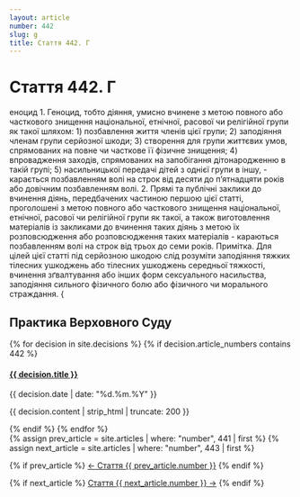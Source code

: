 ```yaml
---
layout: article
number: 442
slug: g
title: Стаття 442. Г
---
```


# Стаття 442. Г

еноцид 1. Геноцид, тобто діяння, умисно вчинене з метою повного або часткового знищення національної, етнічної, расової чи релігійної групи як такої шляхом: 1) позбавлення життя членів цієї групи; 2) заподіяння членам групи серйозної шкоди; 3) створення для групи життєвих умов, спрямованих на повне чи часткове її фізичне знищення; 4) впровадження заходів, спрямованих на запобігання дітонародженню в такій групі; 5) насильницької передачі дітей з однієї групи в іншу, - карається позбавленням волі на строк від десяти до п’ятнадцяти років або довічним позбавленням волі. 2. Прямі та публічні заклики до вчинення діянь, передбачених частиною першою цієї статті, проголошені з метою повного або часткового знищення національної, етнічної, расової чи релігійної групи як такої, а також виготовлення матеріалів із закликами до вчинення таких діянь з метою їх розповсюдження або розповсюдження таких матеріалів - караються позбавленням волі на строк від трьох до семи років. Примітка. Для цілей цієї статті під серйозною шкодою слід розуміти заподіяння тяжких тілесних ушкоджень або тілесних ушкоджень середньої тяжкості, вчинення зґвалтування або інших форм сексуального насильства, заподіяння сильного фізичного болю або фізичного чи морального страждання. {

## Практика Верховного Суду

<div class="decisions-container">
{% for decision in site.decisions %}
  {% if decision.article_numbers contains 442 %}
    <div class="decision-item">
      <h4><a href="{{ decision.url }}">{{ decision.title }}</a></h4>
      <p class="decision-date">{{ decision.date | date: "%d.%m.%Y" }}</p>
      <p class="decision-excerpt">{{ decision.content | strip_html | truncate: 200 }}</p>
    </div>
  {% endif %}
{% endfor %}
</div>

<div class="article-navigation">
  {% assign prev_article = site.articles | where: "number", 441 | first %}
  {% assign next_article = site.articles | where: "number", 443 | first %}
  
  {% if prev_article %}
    <a href="{{ prev_article.url }}" class="prev-article">← Стаття {{ prev_article.number }}</a>
  {% endif %}
  
  {% if next_article %}
    <a href="{{ next_article.url }}" class="next-article">Стаття {{ next_article.number }} →</a>
  {% endif %}
</div>
